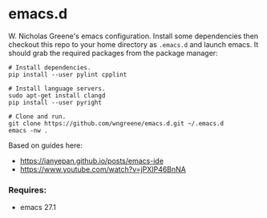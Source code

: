 # emacs.d

W. Nicholas Greene's emacs configuration. Install some dependencies then
checkout this repo to your home directory as `.emacs.d` and launch emacs. It
should grab the required packages from the package manager:

```
# Install dependencies.
pip install --user pylint cpplint

# Install language servers.
sudo apt-get install clangd
pip install --user pyright

# Clone and run.
git clone https://github.com/wngreene/emacs.d.git ~/.emacs.d
emacs -nw .
```

Based on guides here:
- https://ianyepan.github.io/posts/emacs-ide
- https://www.youtube.com/watch?v=jPXIP46BnNA

### Requires:
- emacs 27.1
